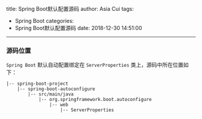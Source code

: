 title: Spring Boot默认配置源码
author: Asia Cui
tags:
  - Spring Boot
categories:
  - Spring Boot默认配置源码
date: 2018-12-30 14:51:00
---
### 源码位置
`Spring Boot` 默认自动配置绑定在 `ServerProperties` 类上，源码中所在位置如下：

```
|-- spring-boot-project
    |-- spring-boot-autoconfigure
        |-- src/main/java
            |-- org.springframework.boot.autoconfigure
                |-- web
                    |-- ServerProperties  
```